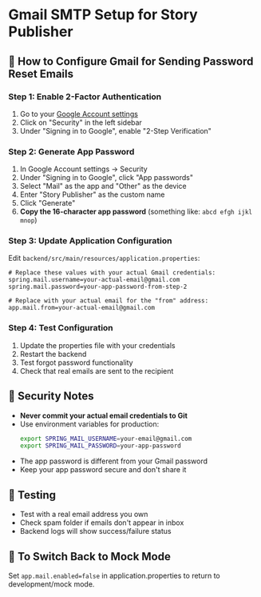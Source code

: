 # Gmail SMTP Setup for Story Publisher

## 🔧 How to Configure Gmail for Sending Password Reset Emails

### Step 1: Enable 2-Factor Authentication
1. Go to your [Google Account settings](https://myaccount.google.com/)
2. Click on "Security" in the left sidebar
3. Under "Signing in to Google", enable "2-Step Verification"

### Step 2: Generate App Password
1. In Google Account settings → Security
2. Under "Signing in to Google", click "App passwords"
3. Select "Mail" as the app and "Other" as the device
4. Enter "Story Publisher" as the custom name
5. Click "Generate"
6. **Copy the 16-character app password** (something like: `abcd efgh ijkl mnop`)

### Step 3: Update Application Configuration
Edit `backend/src/main/resources/application.properties`:

```properties
# Replace these values with your actual Gmail credentials:
spring.mail.username=your-actual-email@gmail.com
spring.mail.password=your-app-password-from-step-2

# Replace with your actual email for the "from" address:
app.mail.from=your-actual-email@gmail.com
```

### Step 4: Test Configuration
1. Update the properties file with your credentials
2. Restart the backend
3. Test forgot password functionality
4. Check that real emails are sent to the recipient

## 🚨 Security Notes
- **Never commit your actual email credentials to Git**
- Use environment variables for production:
  ```bash
  export SPRING_MAIL_USERNAME=your-email@gmail.com
  export SPRING_MAIL_PASSWORD=your-app-password
  ```
- The app password is different from your Gmail password
- Keep your app password secure and don't share it

## 🧪 Testing
- Test with a real email address you own
- Check spam folder if emails don't appear in inbox
- Backend logs will show success/failure status

## 🔄 To Switch Back to Mock Mode
Set `app.mail.enabled=false` in application.properties to return to development/mock mode.
